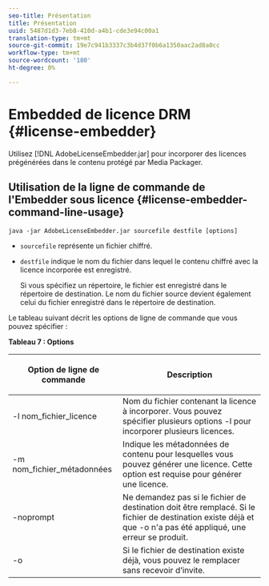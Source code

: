 ```yaml
---
seo-title: Présentation
title: Présentation
uuid: 5487d1d3-7eb8-410d-a4b1-cde3e94c00a1
translation-type: tm+mt
source-git-commit: 19e7c941b3337c3b4d37f0b6a1350aac2ad8a0cc
workflow-type: tm+mt
source-wordcount: '180'
ht-degree: 0%

---
```



# Embedded de licence DRM {#license-embedder}

Utilisez [!DNL AdobeLicenseEmbedder.jar] pour incorporer des licences prégénérées dans le contenu protégé par Media Packager.

## Utilisation de la ligne de commande de l&#39;Embedder sous licence {#license-embedder-command-line-usage}

```
java -jar AdobeLicenseEmbedder.jar sourcefile destfile [options]
```

* `sourcefile` représente un fichier chiffré.
* `destfile` indique le nom du fichier dans lequel le contenu chiffré avec la licence incorporée est enregistré.

   Si vous spécifiez un répertoire, le fichier est enregistré dans le répertoire de destination. Le nom du fichier source devient également celui du fichier enregistré dans le répertoire de destination.

Le tableau suivant décrit les options de ligne de commande que vous pouvez spécifier :

**Tableau 7 : Options**

<table frame="all" colsep="1" rowsep="1" class="+ topic/table adobe-d/table " id="table_hnl_2sy_n4">  
 <thead class="- topic/thead "> 
  <tr rowsep="1" class="- topic/row "> 
   <th colname="1" class="- topic/entry entry"> <p class="- topic/p ">Option de ligne de commande </p> </th> 
   <th colname="2" class="- topic/entry entry"> <p class="- topic/p ">Description </p> </th> 
  </tr> 
 </thead>
 <tbody class="- topic/tbody "> 
  <tr rowsep="1" class="- topic/row "> 
   <td colname="1" class="- topic/entry "> <span class="+ topic/ph pr-d/codeph codeph"> -l nom_fichier_licence  </span> </td> 
   <td colname="2" class="- topic/entry "> Nom du fichier contenant la licence à incorporer. Vous pouvez spécifier plusieurs options <span class="codeph"> -l </span> pour incorporer plusieurs licences. </td> 
  </tr> 
  <tr rowsep="1" class="- topic/row "> 
   <td colname="1" class="- topic/entry "> <span class="+ topic/ph pr-d/codeph codeph"> -m nom_fichier_métadonnées  </span> </td> 
   <td colname="2" class="- topic/entry "> Indique les métadonnées de contenu pour lesquelles vous pouvez générer une licence. Cette option est requise pour générer une licence. </td> 
  </tr> 
  <tr rowsep="1" class="- topic/row "> 
   <td colname="1" class="- topic/entry "> <span class="codeph"> -noprompt  </span> </td> 
   <td colname="2" class="- topic/entry "> Ne demandez pas si le fichier de destination doit être remplacé. Si le fichier de destination existe déjà et que <span class="codeph"> -o </span> n'a pas été appliqué, une erreur se produit. </td> 
  </tr> 
  <tr rowsep="0" class="- topic/row "> 
   <td colname="1" class="- topic/entry "> <span class="codeph"> -o  </span> </td> 
   <td colname="2" class="- topic/entry "> Si le fichier de destination existe déjà, vous pouvez le remplacer sans recevoir d’invite. </td> 
  </tr> 
 </tbody> 
</table>
